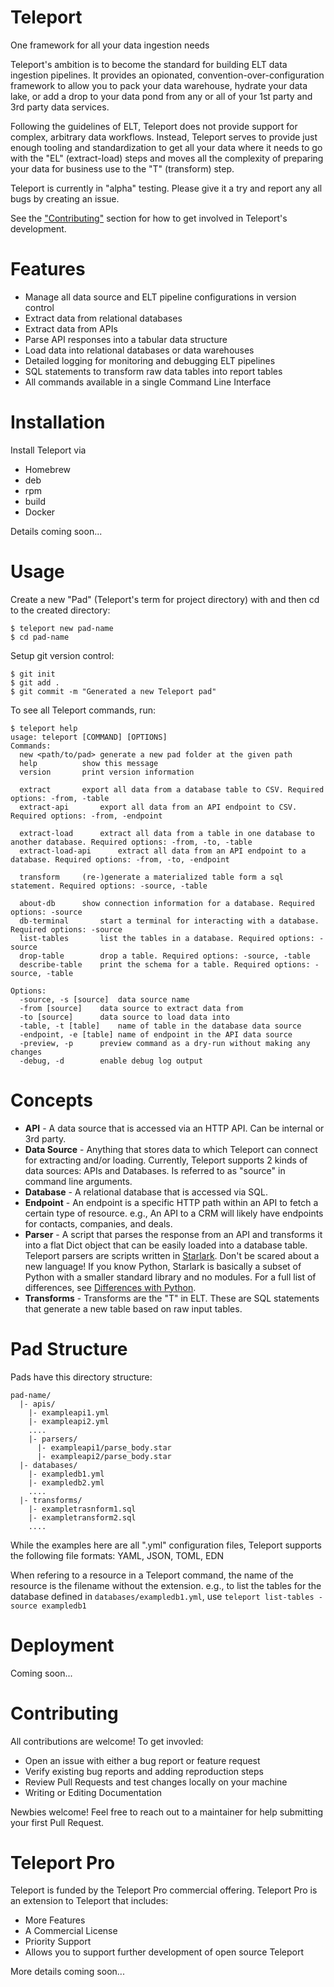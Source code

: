 # Teleport

One framework for all your data ingestion needs

Teleport's ambition is to become the standard for building ELT data ingestion pipelines. It provides an opionated, convention-over-configuration framework to allow you to pack your data warehouse, hydrate your data lake, or add a drop to your data pond from any or all of your 1st party and 3rd party data services.

Following the guidelines of ELT, Teleport does not provide support for complex, arbitrary data workflows. Instead, Teleport serves to provide just enough tooling and standardization to get all your data where it needs to go with the "EL" (extract-load) steps and moves all the complexity of preparing your data for business use to the "T" (transform) step.

Teleport is currently in "alpha" testing. Please give it a try and report any all bugs by creating an issue. 

See the ["Contributing"](#Contributing) section for how to get involved in Teleport's development.

# Features

* Manage all data source and ELT pipeline configurations in version control
* Extract data from relational databases
* Extract data from APIs
* Parse API responses into a tabular data structure
* Load data into relational databases or data warehouses
* Detailed logging for monitoring and debugging ELT pipelines
* SQL statements to transform raw data tables into report tables
* All commands available in a single Command Line Interface

# Installation

Install Teleport via

* Homebrew
* deb
* rpm
* build
* Docker

Details coming soon...

# Usage

Create a new "Pad" (Teleport's term for project directory) with and then cd to the created directory:

    $ teleport new pad-name
    $ cd pad-name

Setup git version control:

    $ git init
    $ git add .
    $ git commit -m "Generated a new Teleport pad"

To see all Teleport commands, run:

    $ teleport help
    usage: teleport [COMMAND] [OPTIONS]
    Commands:
      new <path/to/pad>	generate a new pad folder at the given path
      help			show this message
      version		print version information

      extract		export all data from a database table to CSV. Required options: -from, -table
      extract-api		export all data from an API endpoint to CSV. Required options: -from, -endpoint

      extract-load		extract all data from a table in one database to another database. Required options: -from, -to, -table
      extract-load-api		extract all data from an API endpoint to a database. Required options: -from, -to, -endpoint

      transform		(re-)generate a materialized table form a sql statement. Required options: -source, -table

      about-db		show connection information for a database. Required options: -source
      db-terminal		start a terminal for interacting with a database. Required options: -source
      list-tables		list the tables in a database. Required options: -source
      drop-table		drop a table. Required options: -source, -table
      describe-table	print the schema for a table. Required options: -source, -table

    Options:
      -source, -s [source]	data source name
      -from [source]	data source to extract data from
      -to [source]		data source to load data into
      -table, -t [table]	name of table in the database data source
      -endpoint, -e [table]	name of endpoint in the API data source
      -preview, -p		preview command as a dry-run without making any changes
      -debug, -d		enable debug log output

# Concepts

* **API** - A data source that is accessed via an HTTP API. Can be internal or 3rd party.
* **Data Source** - Anything that stores data to which Teleport can connect for extracting and/or loading. Currently, Teleport supports 2 kinds of data sources: APIs and Databases. Is referred to as "source" in command line arguments.
* **Database** - A relational database that is accessed via SQL.
* **Endpoint** - An endpoint is a specific HTTP path within an API to fetch a certain type of resource. e.g., An API to a CRM will likely have endpoints for contacts, companies, and deals.
* **Parser** - A script that parses the response from an API and transforms it into a flat Dict object that can be easily loaded into a database table. Teleport parsers are scripts written in [Starlark](https://github.com/bazelbuild/starlark/blob/master/spec.md). Don't be scared about a new language! If you know Python, Starlark is basically a subset of Python with a smaller standard library and no modules. For a full list of differences, see [Differences with Python](https://docs.bazel.build/versions/master/skylark/language.html#differences-with-python).
* **Transforms** - Transforms are the "T" in ELT. These are SQL statements that generate a new table based on raw input tables.

# Pad Structure

Pads have this directory structure:
    
    pad-name/
      |- apis/
        |- exampleapi1.yml
        |- exampleapi2.yml
        ....
        |- parsers/
          |- exampleapi1/parse_body.star
          |- exampleapi2/parse_body.star
      |- databases/
        |- exampledb1.yml
        |- exampledb2.yml
        ....
      |- transforms/
        |- exampletrasnform1.sql
        |- exampletransform2.sql
        ....

While the examples here are all ".yml" configuration files, Teleport supports the following file formats: YAML, JSON, TOML, EDN

When refering to a resource in a Teleport command, the name of the resource is the filename without the extension. e.g., to list the tables for the database defined in `databases/exampledb1.yml`, use `teleport list-tables -source exampledb1`

# Deployment

Coming soon...

# Contributing

All contributions are welcome! To get invovled:

* Open an issue with either a bug report or feature request
* Verify existing bug reports and adding reproduction steps
* Review Pull Requests and test changes locally on your machine
* Writing or Editing Documentation

Newbies welcome! Feel free to reach out to a maintainer for help submitting your first Pull Request.

# Teleport Pro

Teleport is funded by the Teleport Pro commercial offering. Teleport Pro is an extension to Teleport that includes:

* More Features
* A Commercial License
* Priority Support
* Allows you to support further development of open source Teleport

More details coming soon...